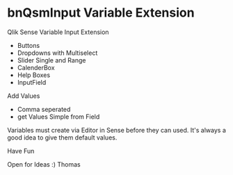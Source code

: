 # bnQsmInput Variable Extension

Qlik Sense Variable Input Extension 

- Buttons
- Dropdowns with Multiselect
- Slider Single and Range
- CalenderBox
- Help Boxes
- InputField

Add Values 
- Comma seperated
- get Values Simple from Field

Variables must create via Editor in Sense before they can used.
It's always a good idea to give them default values.

Have Fun

Open for Ideas :)
Thomas


